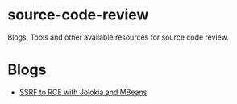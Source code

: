 # source-code-review
Blogs, Tools and other available resources for source code review.

# Blogs

* [SSRF to RCE with Jolokia and MBeans](https://thinkloveshare.com/en/hacking/ssrf_to_rce_with_jolokia_and_mbeans/)
